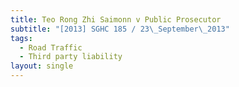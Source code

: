 ```yaml
---
title: Teo Rong Zhi Saimonn v Public Prosecutor
subtitle: "[2013] SGHC 185 / 23\_September\_2013"
tags:
  - Road Traffic
  - Third party liability
layout: single
---
```


